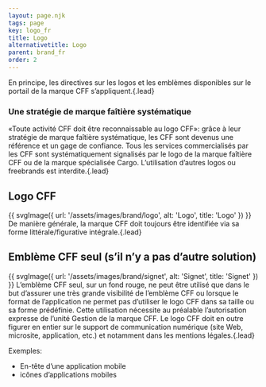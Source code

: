 ```yaml
---
layout: page.njk
tags: page
key: logo_fr
title: Logo
alternativetitle: Logo
parent: brand_fr
order: 2
---
```


En principe, les directives sur les logos et les emblèmes disponibles sur le <sbb-link variant="inline" type="button" target="_blank" href="https://brand.sbb.ch/document/4">portail de la marque CFF</sbb-link> s’appliquent.{.lead}

### Une stratégie de marque faîtière systématique
«Toute activité CFF doit être reconnaissable au logo CFF»: grâce à leur stratégie de marque faîtière systématique, les CFF sont devenus une référence et un gage de confiance. Tous les services commercialisés par les CFF sont systématiquement signalisés par le logo de la marque faîtière CFF ou de la marque spécialisée Cargo. L’utilisation d’autres logos ou freebrands est interdite.{.lead}

## Logo CFF
{{ svgImage({
    url: '/assets/images/brand/logo',
    alt: 'Logo',
    title: 'Logo'
}) }}
De manière générale, la marque CFF doit toujours être identifiée via sa forme littérale/figurative intégrale.{.lead}


## Emblème CFF seul (s’il n’y a pas d’autre solution)
{{ svgImage({
    url: '/assets/images/brand/signet',
    alt: 'Signet',
    title: 'Signet'
}) }}
L’emblème CFF seul, sur un fond rouge, ne peut être utilisé que dans le but d’assurer une très grande visibilité de l’emblème CFF ou lorsque le format de l’application ne permet pas d’utiliser le logo CFF dans sa taille ou sa forme prédéfinie. Cette utilisation nécessite au préalable l’autorisation expresse de l’unité Gestion de la marque CFF. Le logo CFF doit en outre figurer en entier sur le support de communication numérique (site Web, microsite, application, etc.) et notamment dans les mentions légales.{.lead}

Exemples:
- <sbb-link variant="inline" type="button" href="/{{page.lang}}/design-system/mobile/components/header/">En-tête d’une application mobile</sbb-link>
- <sbb-link variant="inline" type="button" href="/{{page.lang}}/guidelines/regulations/app-icons/">icônes d’applications mobiles</sbb-link>